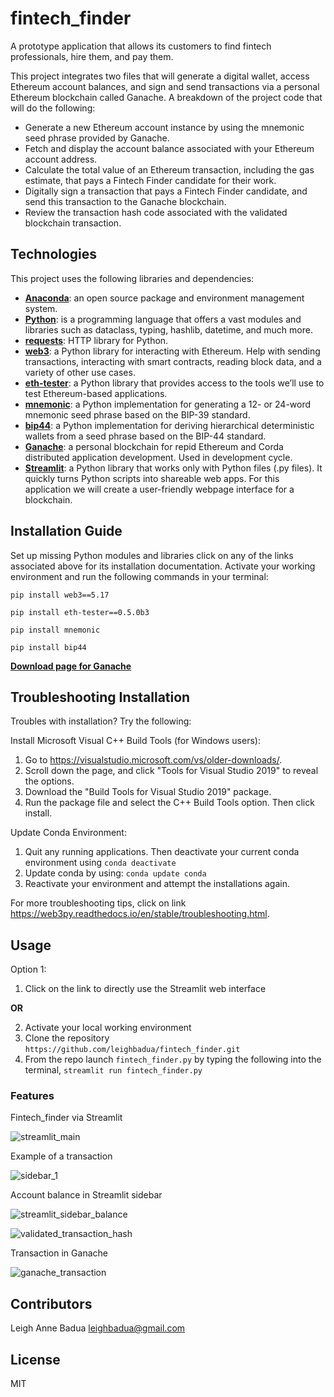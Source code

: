 # fintech_finder
A prototype application that allows its customers to find fintech professionals, hire them, and pay them.

This project integrates two files that will generate a digital wallet, access Ethereum account balances, and sign and send transactions via a personal Ethereum blockchain called Ganache. A breakdown of the project code that will do the following:
* Generate a new Ethereum account instance by using the mnemonic seed phrase provided by Ganache.
* Fetch and display the account balance associated with your Ethereum account address.
* Calculate the total value of an Ethereum transaction, including the gas estimate, that pays a Fintech Finder candidate for their work.
* Digitally sign a transaction that pays a Fintech Finder candidate, and send this transaction to the Ganache blockchain.
* Review the transaction hash code associated with the validated blockchain transaction.


## Technologies

This project uses the following libraries and dependencies:
+ [**Anaconda**](https://docs.anaconda.com/): an open source package and environment management system.
+ [**Python**](https://www.python.org/): is a programming language that offers a vast modules and libraries such as dataclass, typing, hashlib, datetime, and much more.
+ [**requests**](https://docs.python-requests.org/en/latest/user/install/#install): HTTP library for Python. 
+ [**web3**](https://web3py.readthedocs.io/en/stable/quickstart.html#installation): a Python library for interacting with Ethereum. Help with sending transactions, interacting with smart contracts, reading block data, and a variety of other use cases.
+ [**eth-tester**](https://pypi.org/project/ethereum-tester/0.1.0a4/): a Python library that provides access to the tools we’ll use to test Ethereum-based applications.
+ [**mnemonic**](https://pypi.org/project/mnemonic/): a Python implementation for generating a 12- or 24-word mnemonic seed phrase based on the BIP-39 standard.
+ [**bip44**](https://pypi.org/project/bip44/): a Python implementation for deriving hierarchical deterministic wallets from a seed phrase based on the BIP-44 standard.
+ [**Ganache**](https://trufflesuite.com/docs/ganache/): a personal blockchain for repid Ethereum and Corda distributed application development. Used in development cycle. 
+ [**Streamlit**](https://docs.streamlit.io/library/get-started): a Python library that works only with Python files (.py files). It quickly turns Python scripts into shareable web apps. For this application we will create a user-friendly webpage interface for a blockchain. 


## Installation Guide

Set up missing Python modules and libraries click on any of the links associated above for its installation documentation. Activate your working environment and run the following commands in your terminal:

`pip install web3==5.17`

`pip install eth-tester==0.5.0b3`

`pip install mnemonic`

`pip install bip44`

[**Download page for Ganache**](https://trufflesuite.com/ganache/)



## Troubleshooting Installation
Troubles with installation? Try the following:


Install Microsoft Visual C++ Build Tools (for Windows users):
1. Go to https://visualstudio.microsoft.com/vs/older-downloads/. 
2. Scroll down the page, and click "Tools for Visual Studio 2019" to reveal the options.
3. Download the "Build Tools for Visual Studio 2019" package.
4. Run the package file and select the C++ Build Tools option. Then click install.

Update Conda Environment:
1. Quit any running applications. Then deactivate your current conda environment using `conda deactivate`
2. Update conda by using: `conda update conda`
3. Reactivate your environment and attempt the installations again.   

For more troubleshooting tips, click on link https://web3py.readthedocs.io/en/stable/troubleshooting.html.


## Usage
Option 1: 
1. Click on the link to directly use the Streamlit web interface

  **OR**
  
2. Activate your local working environment
3. Clone the repository `https://github.com/leighbadua/fintech_finder.git` 
4. From the repo launch `fintech_finder.py` by typing the following into the terminal, 
    `streamlit run fintech_finder.py`
  
  
### Features

Fintech_finder via Streamlit

![streamlit_main](https://user-images.githubusercontent.com/96001018/168468902-918008c2-de86-424d-be0b-781138c7e35f.jpg)


Example of a transaction

![sidebar_1](https://user-images.githubusercontent.com/96001018/168524705-fdb9f846-3630-4c68-b9d9-637a8ca9830b.jpg)


Account balance in Streamlit sidebar

![streamlit_sidebar_balance](https://user-images.githubusercontent.com/96001018/168524728-c30546a3-ac9c-4ee4-b24c-949a720ba315.jpg)


![validated_transaction_hash](https://user-images.githubusercontent.com/96001018/168524970-a6c3ddda-e6fc-4a15-a0b5-126c9e370b7c.jpg)


Transaction in Ganache

![ganache_transaction](https://user-images.githubusercontent.com/96001018/168524143-ded3eb54-aa42-41ff-a4da-9ed195d81278.jpg)



## Contributors
Leigh Anne Badua leighbadua@gmail.com

## License
MIT
